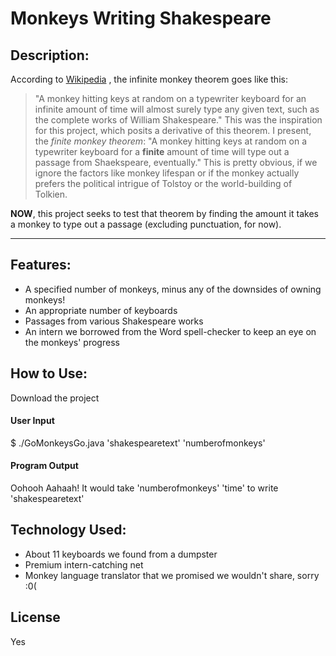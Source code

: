 # Monkeys Writing Shakespeare

## Description:
According to [Wikipedia](https://en.wikipedia.org/wiki/Infinite_monkey_theorem)
, the infinite monkey theorem goes like this: 
> "A monkey
> hitting keys at random on a typewriter keyboard for an infinite amount of
> time will almost surely type any given text, such as the complete works of
> William Shakespeare."
This was the inspiration for this project, which posits a derivative of this
theorem. I present, the *finite monkey theorem*:
> "A monkey hitting keys at random on a typewriter keyboard for a **finite**
> amount of time will type out a passage from Shaekspeare, eventually."
This is pretty obvious, if we ignore the factors like monkey lifespan or if
the monkey actually prefers the political intrigue of Tolstoy or the
world-building of Tolkien.

**NOW**, this project seeks to test that theorem by finding the amount it takes
a monkey to type out a passage (excluding punctuation, for now).

---

## Features:
- A specified number of monkeys, minus any of the downsides of owning monkeys!
- An appropriate number of keyboards
- Passages from various Shakespeare works
- An intern we borrowed from the Word spell-checker to keep an eye on the monkeys'
progress

## How to Use:
Download the project
#### User Input
$ ./GoMonkeysGo.java 'shakespearetext' 'numberofmonkeys'

#### Program Output
Oohooh Aahaah! It would take 'numberofmonkeys' 'time' to write 'shakespearetext'

## Technology Used:
- About 11 keyboards we found from a dumpster
- Premium intern-catching net
- Monkey language translator that we promised we wouldn't share, sorry :0(

## License
Yes
